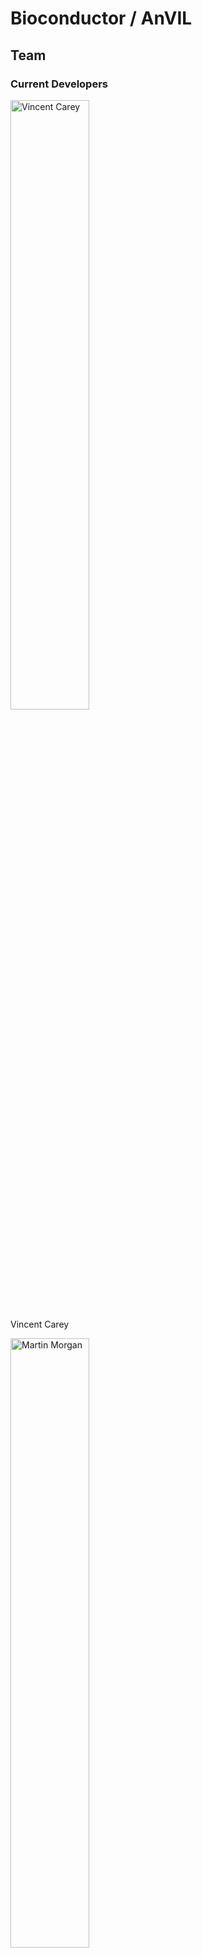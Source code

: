 # Bioconductor / AnVIL

## Team

### Current Developers

<img src="../images/teampics/VinceCarey.jpg"
width="50%" alt="Vincent Carey" title="Vincent Carey"/>
<br> Vincent Carey

<img src="../images/teampics/MartinMorgan.jpg"
width="50%" alt="Martin Morgan" title="Martin Morgan"/>
<br>Martin Morgan (PI)

<img src="../images/teampics/SehyunOh.jpg"
width="50%" alt="Sehyun Oh" title="Sehyun Oh"/>
<br> Sehyun Oh

<img src="../images/teampics/MarcelRamos.jpg"
width="50%" alt="Marcel Ramos" title="Marcel Ramos"/>
<br>Marcel Ramos

<img src="../images/teampics/LoriShepherd.jpg"
width="50%" alt="Lori Shepherd" title="Lori Shepherd"/>
<br>Lori Ann Shepherd (PM)

<img src="../images/teampics/BJStubbs.jpg"
width="50%" alt="BJ Stubbs" title="BJ Stubbs"/>
<br> BJ Stubbs

<img src="../images/teampics/NiteshTuraga.jpeg"
width="50%" alt="Nitesh Turaga" title="Nitesh Turaga"/>
<br>Nitesh Turaga

<img src="../images/teampics/LeviWaldron.jpg"
width="50%" alt="Levi Waldron" title="Levi Waldron"/>
<br> Levi Waldron

### Past Developers

<ul>
<li>Shweta Gopaulakrishnan</li>
<li>Ludwig Geistlinger</li>
</ul>